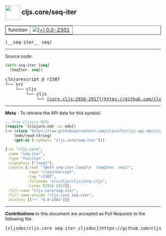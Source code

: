 ## <img width="48px" valign="middle" src="http://i.imgur.com/Hi20huC.png"> cljs.core/seq-iter

 <table border="1">
<tr>

<td>function</td>
<td><a href="https://github.com/cljsinfo/cljs-api-docs/tree/0.0-2301"><img valign="middle" alt="[+] 0.0-2301" src="https://img.shields.io/badge/+-0.0--2301-lightgrey.svg"></a> </td>
</tr>
</table>

 <samp>
(__seq-iter__ seq)<br>
</samp>

---





Source code:

```clj
(defn seq-iter [seq]
  (SeqIter. seq))
```

 <pre>
clojurescript @ r2307
└── src
    └── cljs
        └── cljs
            └── <ins>[core.cljs:2916-2917](https://github.com/clojure/clojurescript/blob/r2307/src/cljs/cljs/core.cljs#L2916-L2917)</ins>
</pre>


---

__Meta__ - To retrieve the API data for this symbol:

```clj
;; from Clojure REPL
(require '[clojure.edn :as edn])
(-> (slurp "https://raw.githubusercontent.com/cljsinfo/cljs-api-docs/catalog/cljs-api.edn")
    (edn/read-string)
    (get-in [:symbols "cljs.core/seq-iter"]))
```

```clj
{:ns "cljs.core",
 :name "seq-iter",
 :type "function",
 :signature ["[seq]"],
 :source {:code "(defn seq-iter [seq]\n  (SeqIter. seq))",
          :repo "clojurescript",
          :tag "r2307",
          :filename "src/cljs/cljs/core.cljs",
          :lines [2916 2917]},
 :full-name "cljs.core/seq-iter",
 :full-name-encode "cljs.core_seq-iter",
 :history [["+" "0.0-2301"]]}

```

---

__Contributions__ to this document are accepted as Pull Requests to the following file:

 <pre>
[cljsdoc/cljs.core_seq-iter.cljsdoc](https://github.com/cljsinfo/cljs-api-docs/blob/master/cljsdoc/cljs.core_seq-iter.cljsdoc)
</pre>

